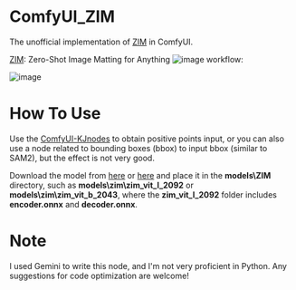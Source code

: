 # ComfyUI_ZIM
The unofficial implementation of [ZIM](https://github.com/naver-ai/ZIM) in ComfyUI.

[ZIM](https://github.com/naver-ai/ZIM): Zero-Shot Image Matting for Anything
![image](https://github.com/user-attachments/assets/dd93c774-eb06-4587-9708-a1b2cd2d7718)
workflow:

![image](https://github.com/user-attachments/assets/9388d459-6144-43ef-8e06-a7afacd8649a)

# How To Use
Use the [ComfyUI-KJnodes](https://github.com/kijai/ComfyUI-KJNodes) to obtain positive points input, or you can also use a node related to bounding boxes (bbox) to input bbox (similar to SAM2), but the effect is not very good.

Download the model from [here](https://huggingface.co/naver-iv/zim-anything-vitb/tree/main/zim_vit_b_2043) or [here](https://huggingface.co/naver-iv/zim-anything-vitl/tree/main/zim_vit_l_2092)  and place it in the **models\ZIM** directory, such as **models\zim\zim_vit_l_2092** or **models\zim\zim_vit_b_2043**, where the **zim_vit_l_2092** folder includes **encoder.onnx** and **decoder.onnx**.

# Note
I used Gemini to write this node, and I'm not very proficient in Python. Any suggestions for code optimization are welcome!





